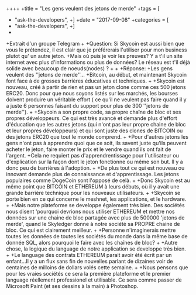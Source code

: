 ++++
 +title = "Les gens veulent des jetons de merde"
 +tags = [
 +    "ask-the-developers",
 +]
 +date = "2017-09-08"
 +categories = [
 +    "ask-the-developers",
 +]
+
+Extrait d'un groupe Telegram
+
+Question:
Si Skycoin est aussi bien que vous le prétendez, il est clair que je préférerais l'utiliser pour mon business plutot qu' un autre jeton.
+Mais où puis je voir les preuves? Y a t'il un site internet avec plus d'informations ou plus de données? Le réseau est t'il déjà solide avec beaucoup de noeuds(nodes) ?
+
+
+Réponse:
+Les gens veulent des ''jetons de merde''...
+Bitcoin, au début, et maintenant Skycoin font face à de grosses barrières éducatives et techniques.
+
+Skycoin est nouveau, créé à partir de rien et pas un jeton clone comme ces 500 jetons ERC20. Donc pour que nous soyons listés sur les marchés, les bourses doivent produire un véritable effort ( ce qu'il ne veulent pas faire quand il y a juste 6 personnes faisant du support pour plus de 300 ''jetons de merde'').
+
+Skycoin a son propre code, sa propre chaîne de bloc et ses propres développeurs. Ce qui est très avancé et demande plus d'effort d'éducation que les autres jetons (qui n'ont pas leur propre chaine de bloc et leur propres développeurs) et qui sont juste des clones de BITCOIN ou des jetons ERC20 que tout le monde comprend.
+
+Pour d'autres jetons les gens n'ont pas à apprendre quoi que ce soit, ils savent juste qu'ils peuvent acheter le jeton, faire monter le prix et le vendre quand ils ont fait de l'argent.
+Cela ne requiert pas d'apprendrentissage pour l'utilisateur ou d'explication sur la façon dont le jeton fonctionne ou même son but. Il y a donc peu de barrières à l'adoption.
+
+De plus tout ce qui est nouveau ou innovant demande plus de connaissance et d'apprentissage. Les jetons populaires comme DogeCoin sont l'opposé de celà.
+
+Donc Skycoin est au même point que BITCOIN et ETHEREUM à leurs débuts, où il y avait une grande barrière technique pour les nouveaux utilisateurs.
+
+Skycoin se porte bien en ce qui concerne le meshnet, les applications, et le hardware.
+
+Mais notre plateforme se developpe également très bien. Des sociétés nous disent 'pourquoi devrions nous utiliser ETHEREUM et mettre nos données sur une chaine de bloc partagée avec plus de 500000 'jetons de merde', quand le Skyledger donne à notre société sa PROPRE chaine de bloc. Ce qui est clairement meilleur.
+
+Personne n'imaginerais mettre toutes les données de toutes les sociétés du monde dans la même base de donnée SQL, alors pourquoi le faire avec les chaînes de bloc?
+
+Autre chose, la logique du language de notre application se developpe très bien.
+
+Le language des contrats ETHEREUM parait avoir été écrit par un enfant...Il y a un flux sans fin de nouvelles parlant de dizaines voir de centaines de milloins de dollars volés cette semaine.
+
+Nous pensons que pour les vraies sociétés ce sera la première plateforme et le premier language réellement professionel et utilisable. Ce sera comme passer de Microsoft Paint (et ses dessins à la main) à Photoshop.

